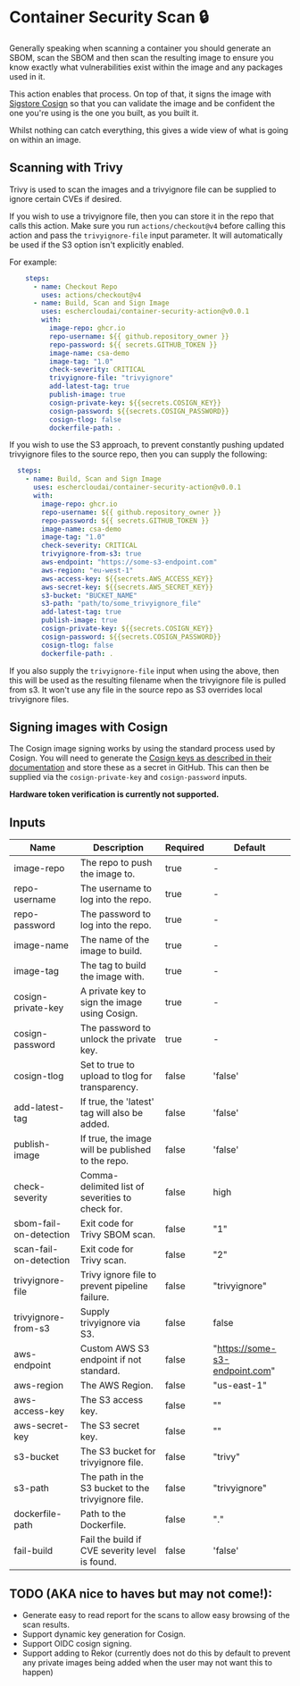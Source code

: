 # Container Security Scan :lock:

Generally speaking when scanning a container you should generate an SBOM, scan the SBOM and then scan the resulting
image to ensure you know exactly what vulnerabilities exist within the image and any packages used in it.

This action enables that process. On top of that, it signs the image
with [Sigstore Cosign](https://github.com/sigstore/cosign) so that you can validate the image and be confident the one
you're using is the one you built, as you built it.

Whilst nothing can catch everything, this gives a wide view of what is going on within an image.

## Scanning with Trivy

Trivy is used to scan the images and a trivyignore file can be supplied to ignore certain CVEs if desired.

If you wish to use a trivyignore file, then you can store it in the repo that calls this action.
Make sure you run `actions/checkout@v4` before calling this action and pass the `trivyignore-file` input parameter.
It will automatically be used if the S3 option isn't explicitly enabled.

For example:

```yaml
    steps:
      - name: Checkout Repo
        uses: actions/checkout@v4
      - name: Build, Scan and Sign Image
        uses: eschercloudai/container-security-action@v0.0.1
        with:
          image-repo: ghcr.io
          repo-username: ${{ github.repository_owner }}
          repo-password: ${{ secrets.GITHUB_TOKEN }}
          image-name: csa-demo
          image-tag: "1.0"
          check-severity: CRITICAL
          trivyignore-file: "trivyignore"
          add-latest-tag: true
          publish-image: true
          cosign-private-key: ${{secrets.COSIGN_KEY}}
          cosign-password: ${{secrets.COSIGN_PASSWORD}}
          cosign-tlog: false
          dockerfile-path: .
```

If you wish to use the S3 approach, to prevent constantly pushing updated trivyignore files to the source repo, then you
can supply the following:

```yaml
  steps:
    - name: Build, Scan and Sign Image
      uses: eschercloudai/container-security-action@v0.0.1
      with:
        image-repo: ghcr.io
        repo-username: ${{ github.repository_owner }}
        repo-password: ${{ secrets.GITHUB_TOKEN }}
        image-name: csa-demo
        image-tag: "1.0"
        check-severity: CRITICAL
        trivyignore-from-s3: true
        aws-endpoint: "https://some-s3-endpoint.com"
        aws-region: "eu-west-1"
        aws-access-key: ${{secrets.AWS_ACCESS_KEY}}
        aws-secret-key: ${{secrets.AWS_SECRET_KEY}}
        s3-bucket: "BUCKET_NAME"
        s3-path: "path/to/some_trivyignore_file"
        add-latest-tag: true
        publish-image: true
        cosign-private-key: ${{secrets.COSIGN_KEY}}
        cosign-password: ${{secrets.COSIGN_PASSWORD}}
        cosign-tlog: false
        dockerfile-path: .
```

If you also supply the `trivyignore-file` input when using the above, then this will be used as the resulting filename
when the trivyignore file is pulled from s3. It won't use any file in the source repo as S3 overrides local trivyignore
files.

## Signing images with Cosign

The Cosign image signing works by using the standard process used by Cosign.
You will need to generate the [Cosign keys as described in their documentation](https://docs.sigstore.dev/key_management/overview/) and store these as a secret in GitHub.
This can then be supplied via the `cosign-private-key` and `cosign-password` inputs.

**Hardware token verification is currently not supported.**

## Inputs

| Name                   | Description                                        | Required | Default                        |
|------------------------|----------------------------------------------------|----------|--------------------------------|
| image-repo             | The repo to push the image to.                     | true     | -                              |
| repo-username          | The username to log into the repo.                 | true     | -                              |
| repo-password          | The password to log into the repo.                 | true     | -                              |
| image-name             | The name of the image to build.                    | true     | -                              |
| image-tag              | The tag to build the image with.                   | true     | -                              |
| cosign-private-key     | A private key to sign the image using Cosign.      | true     | -                              |
| cosign-password        | The password to unlock the private key.            | true     | -                              |
| cosign-tlog            | Set to true to upload to tlog for transparency.    | false    | 'false'                        |
| add-latest-tag         | If true, the 'latest' tag will also be added.      | false    | 'false'                        |
| publish-image          | If true, the image will be published to the repo.  | false    | 'false'                        |
| check-severity         | Comma-delimited list of severities to check for.   | false    | high                           |
| sbom-fail-on-detection | Exit code for Trivy SBOM scan.                     | false    | "1"                            |
| scan-fail-on-detection | Exit code for Trivy scan.                          | false    | "2"                            |
| trivyignore-file       | Trivy ignore file to prevent pipeline failure.     | false    | "trivyignore"                  |
| trivyignore-from-s3    | Supply trivyignore via S3.                         | false    | false                          |
| aws-endpoint           | Custom AWS S3 endpoint if not standard.            | false    | "https://some-s3-endpoint.com" |
| aws-region             | The AWS Region.                                    | false    | "us-east-1"                    |
| aws-access-key         | The S3 access key.                                 | false    | ""                             |
| aws-secret-key         | The S3 secret key.                                 | false    | ""                             |
| s3-bucket              | The S3 bucket for trivyignore file.                | false    | "trivy"                        |
| s3-path                | The path in the S3 bucket to the trivyignore file. | false    | "trivyignore"                  |
| dockerfile-path        | Path to the Dockerfile.                            | false    | "."                            |
| fail-build             | Fail the build if CVE severity level is found.     | false    | 'false'                        |

## TODO (AKA nice to haves but may not come!):

* Generate easy to read report for the scans to allow easy browsing of the scan results.
* Support dynamic key generation for Cosign.
* Support OIDC cosign signing.
* Support adding to Rekor (currently does not do this by default to prevent any private images being added when the user
  may not want this to happen)
